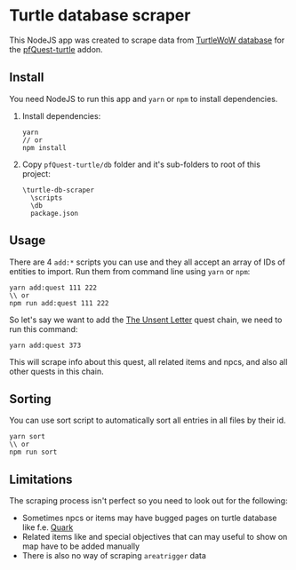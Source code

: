 # Turtle database scraper
This NodeJS app was created to scrape data from [TurtleWoW database](https://database.turtle-wow.org/) for the [pfQuest-turtle](https://github.com/shagu/pfQuest-turtle) addon.

## Install
You need NodeJS to run this app and `yarn` or `npm` to install dependencies.

1. Install dependencies:
    ```
    yarn
    // or
    npm install
    ```
1. Copy `pfQuest-turtle/db` folder and it's sub-folders to root of this project:
    ```
    \turtle-db-scraper
      \scripts
      \db
      package.json
    ```


## Usage

There are 4 `add:*` scripts you can use and they all accept an array of IDs of entities to import. Run them from command line using `yarn` or `npm`:

```
yarn add:quest 111 222
\\ or
npm run add:quest 111 222
```

So let's say we want to add the [The Unsent Letter](https://database.turtle-wow.org/?quest=373) quest chain, we need to run this command:

```
yarn add:quest 373
```

This will scrape info about this quest, all related items and npcs, and also all other quests in this chain.

## Sorting

You can use sort script to automatically sort all entries in all files by their id.

```
yarn sort
\\ or
npm run sort
```

## Limitations

The scraping process isn't perfect so you need to look out for the following:

- Sometimes npcs or items may have bugged pages on turtle database like f.e. [Quark](https://database.turtle-wow.org/?npc=80601)
- Related items like and special objectives that can may useful to show on map have to be added manually
- There is also no way of scraping `areatrigger` data